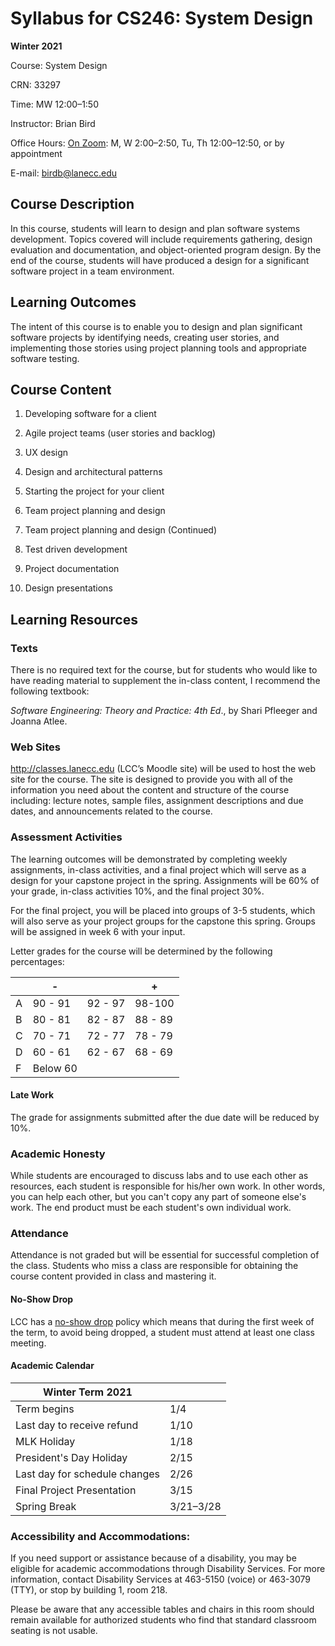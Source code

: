 # Syllabus for CS246: System Design

**Winter 2021**

Course: System Design

CRN: 33297 

Time: MW 12:00&ndash;1:50 

Instructor: Brian Bird

Office Hours:  [On Zoom](https://lanecc.zoom.us/j/965222036): M, W 2:00&ndash;2:50, Tu, Th 12:00&ndash;12:50, or by appointment

E-mail: birdb@lanecc.edu



## Course Description 

In this course, students will learn to design and plan software systems development. Topics covered will include requirements gathering, design evaluation and documentation, and object-oriented program design. By the end of the course, students will have produced a design for a significant software project in a team environment. 

## Learning Outcomes 

The intent of this course is to enable you to design and plan significant software projects by identifying needs, creating user stories, and implementing those stories using project planning tools and appropriate software testing. 

## Course Content 

1. Developing software for a client
2. Agile project teams (user stories and backlog) 
3. UX design 
4. Design and architectural patterns 
5. Starting the project for your client
6. Team project planning and design

7. Team project planning and design (Continued)
8. Test driven development
9. Project documentation
10. Design presentations



## Learning Resources 

### Texts

There is no required text for the course, but for students who would like to have reading material to supplement the in-class content, I recommend the following textbook: 

*Software Engineering: Theory and Practice: 4th Ed*., by Shari Pfleeger and Joanna Atlee. 

### Web Sites 

http://classes.lanecc.edu (LCC’s Moodle site) will be used to host the web site for the course. The site is designed to provide you with all of the information you need about the content and structure of the course including: lecture notes, sample files, assignment descriptions and due dates, and announcements related to the course. 

### Assessment Activities 

The learning outcomes will be demonstrated by completing weekly assignments, in-class activities, and a final project which will serve as a design for your capstone project in the spring. Assignments will be 60% of your grade, in-class activities 10%, and the final project 30%. 

For the final project, you will be placed into groups of 3-5 students, which will also serve as your project groups for the capstone this spring. Groups will be assigned in week 6 with your input. 

Letter grades for the course will be determined by the following percentages:        

|      | -        |         | +       |
| ---- | -------- | ------- | ------- |
| A    | 90 - 91  | 92 - 97 | 98-100  |
| B    | 80 - 81  | 82 - 87 | 88 - 89 |
| C    | 70 - 71  | 72 - 77 | 78 - 79 |
| D    | 60 - 61  | 62 - 67 | 68 - 69 |
| F    | Below 60 |         |         |



#### Late Work

The grade for assignments submitted after the due date will be reduced by 10%.

### Academic Honesty

While students are encouraged to discuss labs and to use each other as resources, each student is responsible for his/her own work. In other words, you can help each other, but you can't copy any part of someone else's work. The end product must be each student's own individual work.

### Attendance

Attendance is not graded but will be essential for successful completion of the class. Students who miss a class are responsible for obtaining the course content provided in class and mastering it. 

#### No-Show Drop

LCC has a [no-show drop](https://www.lanecc.edu/esfs/noshow-drops) policy which means that during the first week of the term, to avoid being dropped, a student must attend at least one class meeting.

#### Academic Calendar

| Winter Term 2021              |                 |
| ----------------------------- | --------------- |
| Term begins                   | 1/4             |
| Last day to receive refund    | 1/10            |
| MLK Holiday                   | 1/18            |
| President's Day Holiday       | 2/15            |
| Last day for schedule changes | 2/26            |
| Final Project Presentation    | 3/15            |
| Spring Break                  | 3/21&ndash;3/28 |



### Accessibility and Accommodations: 

If you need support or assistance because of a disability, you may be eligible for academic accommodations through Disability Services. For more information, contact Disability Services at 463-5150 (voice) or 463-3079 (TTY), or stop by building 1, room 218. 

Please be aware that any accessible tables and chairs in this room should remain available for authorized students who find that standard classroom seating is not usable.

